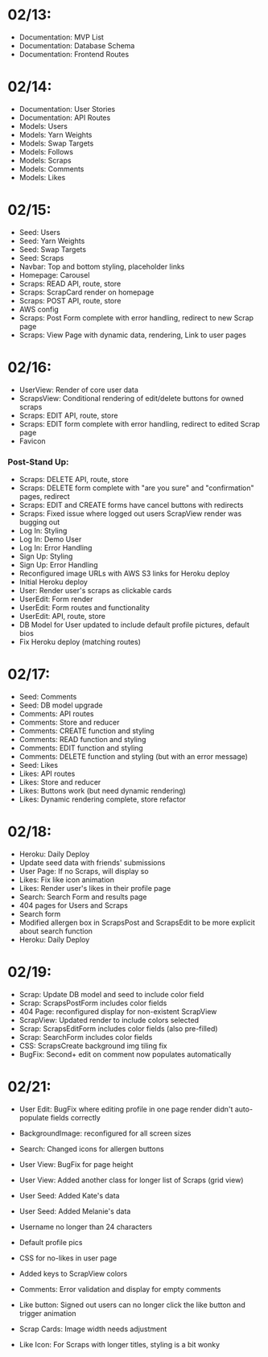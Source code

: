 # 02/13:
* Documentation: MVP List
* Documentation: Database Schema
* Documentation: Frontend Routes

# 02/14:
* Documentation: User Stories
* Documentation: API Routes
* Models: Users
* Models: Yarn Weights
* Models: Swap Targets
* Models: Follows
* Models: Scraps
* Models: Comments
* Models: Likes

# 02/15:
* Seed: Users
* Seed: Yarn Weights
* Seed: Swap Targets
* Seed: Scraps
* Navbar: Top and bottom styling, placeholder links
* Homepage: Carousel
* Scraps: READ API, route, store
* Scraps: ScrapCard render on homepage
* Scraps: POST API, route, store
* AWS config
* Scraps: Post Form complete with error handling, redirect to new Scrap page
* Scraps: View Page with dynamic data, rendering, Link to user pages

# 02/16:
* UserView: Render of core user data
* ScrapsView: Conditional rendering of edit/delete buttons for owned scraps
* Scraps: EDIT API, route, store
* Scraps: EDIT form complete with error handling, redirect to edited Scrap page
* Favicon
### Post-Stand Up:
* Scraps: DELETE API, route, store
* Scraps: DELETE form complete with "are you sure" and "confirmation" pages, redirect
* Scraps: EDIT and CREATE forms have cancel buttons with redirects
* Scraps: Fixed issue where logged out users ScrapView render was bugging out
* Log In: Styling
* Log In: Demo User
* Log In: Error Handling
* Sign Up: Styling
* Sign Up: Error Handling
* Reconfigured image URLs with AWS S3 links for Heroku deploy
* Initial Heroku deploy
* User: Render user's scraps as clickable cards
* UserEdit: Form render
* UserEdit: Form routes and functionality
* UserEdit: API, route, store
* DB Model for User updated to include default profile pictures, default bios
* Fix Heroku deploy (matching routes)

# 02/17:
* Seed: Comments
* Seed: DB model upgrade
* Comments: API routes
* Comments: Store and reducer
* Comments: CREATE function and styling
* Comments: READ function and styling
* Comments: EDIT function and styling
* Comments: DELETE function and styling (but with an error message)
* Seed: Likes
* Likes: API routes
* Likes: Store and reducer
* Likes: Buttons work (but need dynamic rendering)
* Likes: Dynamic rendering complete, store refactor

# 02/18:
* Heroku: Daily Deploy
* Update seed data with friends' submissions
* User Page: If no Scraps, will display so
* Likes: Fix like icon animation
* Likes: Render user's likes in their profile page
* Search: Search Form and results page
* 404 pages for Users and Scraps
* Search form
* Modified allergen box in ScrapsPost and ScrapsEdit to be more explicit about search function
* Heroku: Daily Deploy

# 02/19:
* Scrap: Update DB model and seed to include color field
* Scrap: ScrapsPostForm includes color fields
* 404 Page: reconfigured display for non-existent ScrapView
* ScrapView: Updated render to include colors selected
* Scrap: ScrapsEditForm includes color fields (also pre-filled)
* Scrap: SearchForm includes color fields
* CSS: ScrapsCreate background img tiling fix
* BugFix: Second+ edit on comment now populates automatically

# 02/21:
* User Edit: BugFix where editing profile in one page render didn't auto-populate fields correctly
* BackgroundImage: reconfigured for all screen sizes
* Search: Changed icons for allergen buttons
* User View: BugFix for page height
* User View: Added another class for longer list of Scraps (grid view)
* User Seed: Added Kate's data
* User Seed: Added Melanie's data
* Username no longer than 24 characters
* Default profile pics
* CSS for no-likes in user page
* Added keys to ScrapView colors
* Comments: Error validation and display for empty comments
* Like button: Signed out users can no longer click the like button and trigger animation



* Scrap Cards: Image width needs adjustment
* Like Icon: For Scraps with longer titles, styling is a bit wonky
